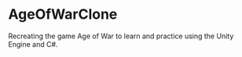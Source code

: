 # AgeOfWarClone
Recreating the game Age of War to learn and practice using the Unity Engine and C#.
